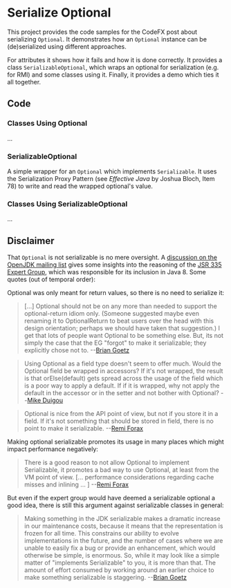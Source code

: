 # Serialize Optional

This project provides the code samples for the CodeFX post about serializing `Optional`. It demonstrates how an `Optional` instance can be (de)serialized using different approaches.

For attributes it shows how it fails and how it is done correctly. It provides a class `SerializableOptional`, which wraps an optional for serialization (e.g. for RMI) and some classes using it. Finally, it provides a demo which ties it all together.

## Code

### Classes Using Optional

...

### SerializableOptional

A simple wrapper for an `Optional` which implements `Serializable`. It uses the Serialization Proxy Pattern (see *Effective Java* by Joshua Bloch, Item 78) to write and read the wrapped optional's value.

### Classes Using SerializableOptional

...

## Disclaimer

That `Optional` is not serializable is no mere oversight. A [discussion on the OpenJDK mailing list](http://mail.openjdk.java.net/pipermail/jdk8-dev/2013-September/thread.html#3186) gives some insights into the reasoning of the [JSR 335 Expert Group](https://www.jcp.org/en/jsr/detail?id=335), which was responsible for its inclusion in Java 8. Some quotes (out of temporal order):

Optional was only meant for return values, so there is no need to serialize it:

> [...] Optional should not be on any more than needed to support the optional-return idiom only. (Someone suggested maybe even renaming it to OptionalReturn to beat users over the head with this design orientation; perhaps we should have taken that suggestion.)  I get that lots of people want Optional to be something else. But, its not simply the case that the EG "forgot" to make it serializable; they explicitly chose not to.
> --[Brian Goetz](http://mail.openjdk.java.net/pipermail/jdk8-dev/2013-September/003274.html)

> Using Optional as a field type doesn't seem to offer much.
> Would the Optional field be wrapped in accessors? 
> If it's not wrapped, the result is that orElse(default) gets spread across the usage of the field which is a poor way to apply a default.
> If if it is wrapped, why not apply the default in the accessor or in the setter and not bother with Optional?
> --[Mike Duigou](http://mail.openjdk.java.net/pipermail/jdk8-dev/2013-September/003273.html)

> Optional is nice from the API point of view, but not if you store it in a field.
> If it's not something that should be stored in field, there is no point to make it serializable.
> --[Remi Forax](http://mail.openjdk.java.net/pipermail/jdk8-dev/2013-September/003203.html)

Making optional serializable promotes its usage in many places which might impact performance negatively:

> There is a good reason to not allow Optional to implement Serializable, it promotes a bad way to use Optional, at least from the VM point of view.
> [... performance considerations regarding cache misses and inlining ... ]
> --[Remi Forax](http://mail.openjdk.java.net/pipermail/jdk8-dev/2013-September/003199.html)

But even if the expert group would have deemed a serializable optional a good idea, there is still this argument against serializable classes in general:

> Making something in the JDK serializable makes a dramatic increase in our maintenance costs, because it means that the representation is frozen for all time.  This constrains our ability to evolve implementations in the future, and the number of cases where we are unable to easily fix a bug or provide an enhancement, which would otherwise be simple, is enormous.  So, while it may look like a simple matter of "implements Serializable" to you, it is more than that.  The amount of effort consumed by working around an earlier choice to make something serializable is staggering.
> --[Brian Goetz](http://mail.openjdk.java.net/pipermail/jdk8-dev/2013-September/003276.html)
